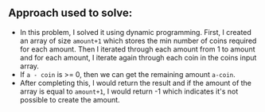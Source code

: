 ## Approach used to solve:
- In this problem, I solved it using dynamic programming. First, I created an array of size `amount+1` which stores the min number of coins required for each amount. Then I iterated through each amount from 1 to amount and for each amount, I iterate again through each coin in the coins input array.
- If `a - coin` is >= 0, then we can get the remaining amount `a-coin`.
- After completing this, I would return the result and if the amount of the array is equal to `amount+1`, I would return -1 which indicates it's not possible to create the amount.
